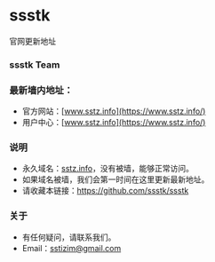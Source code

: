 # ssstk
官网更新地址
### ssstk Team
### 最新墙内地址：
- 官方网站：[www.sstz.info](https://www.sstz.info/)
- 用户中心：[www.sstz.info](https://www.sstz.info/)
### 说明
- 永久域名：[sstz.info](https://www.sstz.info/)，没有被墙，能够正常访问。
- 如果域名被墙，我们会第一时间在这里更新最新地址。
- 请收藏本链接：<https://github.com/ssstk/ssstk>
### 关于
- 有任何疑问，请联系我们。
- Email：sstizim@gmail.com

